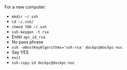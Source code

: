 For a new computer:
* `mkdir ~/.ssh`
* `cd ~/.ssh/`
* `chmod 700 ~/.ssh`
* `ssh-keygen -t rsa`
* Enter `apc_id_rsa`
* No pass phrase
* `ssh -oHostKeyAlgorithms='ssh-rsa' dockpc@dockpc-nuc`
* Say YES
* `exit`
* `ssh-copy-id dockpc@dockpc-nuc`
